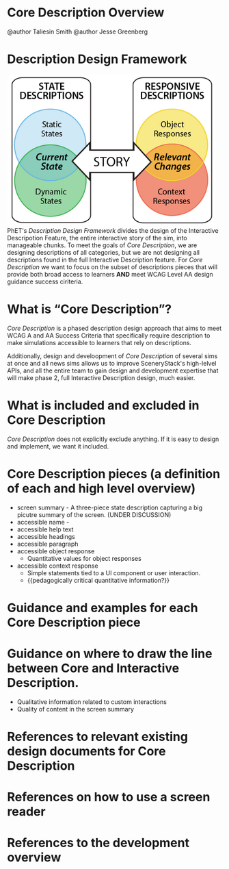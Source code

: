 # Core Description Overview

@author Taliesin Smith
@author Jesse Greenberg

# Description Design Framework
![alt text "PhET's Description Design Framework."](images/descriptionDesignFramework.png "Description Design Framework")
PhET's _Description Design Framework_ divides the design of the Interactive Descripotion Feature, the entire interactive story of the sim, into manageable chunks. To meet the goals of _Core Description_, we are designing descriptions of all categories, but we are not designing all descriptions found in the full Interactive Description feature. For _Core Description_ we want to focus on the subset of descriptions pieces that will provide both broad access to learners **AND** meet WCAG Level AA design guidance success ciriteria.

# What is “Core Description”?
_Core Description_ is a phased description design approach that aims to meet WCAG A and AA Success Criteria that specifically require description to make simulations accessible to learners that rely on descriptions. 

Additionally, design and develoopment of _Core Description_ of several sims at once and all news sims allows us to improve SceneryStack's high-lelvel APIs, and all the entire team to gain design and development expertise that will make phase 2, full Interactive Description design, much easier. 

# What is included and excluded in Core Description
_Core Description_ does not explicitly exclude anything. If it is easy to design and implement, we want it included.


# Core Description pieces (a definition of each and high level overview)
  - screen summary - A three-piece state description capturing a big picutre summary of the screen. (UNDER DISCUSSION)
  - accessible name - 
  - accessible help text
  - accessible headings
  - accessible paragraph
  - accessible object response
    - Quantitative values for object responses
  - accessible context response
    - Simple statements tied to a UI component or user interaction.
    - {{pedagogically critical quantitative information?}}

# Guidance and examples for each Core Description piece

# Guidance on where to draw the line between Core and Interactive Description.
 - Qualitative information related to custom interactions
 - Quality of content in the screen summary

# References to relevant existing design documents for Core Description

# References on how to use a screen reader

# References to the development overview